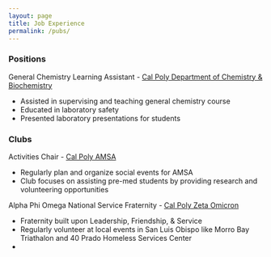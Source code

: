 ```yaml
---
layout: page
title: Job Experience
permalink: /pubs/
---
```


### Positions

General Chemistry Learning Assistant - [Cal Poly Department of Chemistry & Biochemistry](https://chemistry.calpoly.edu/)
* Assisted in supervising and teaching general chemistry course
* Educated in laboratory safety  
* Presented laboratory presentations for students




### Clubs

Activities Chair - [Cal Poly AMSA](https://calpolyamsa.wixsite.com/website)
* Regularly plan and organize social events for AMSA
* Club focuses on assisting  pre-med students by providing research and volunteering opportunities

Alpha Phi Omega National Service Fraternity - [Cal Poly Zeta Omicron](https://www.calpolyapo.org/) 
* Fraternity built upon Leadership, Friendship, & Service
* Regularly volunteer at local events in San Luis Obispo like Morro Bay Triathalon and 40 Prado Homeless Services Center
*  
